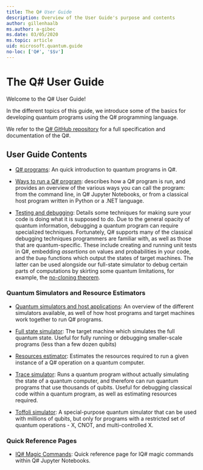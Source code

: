 ```yaml
---
title: The Q# User Guide
description: Overview of the User Guide's purpose and contents
author: gillenhaalb
ms.author: a-gibec
ms.date: 03/05/2020
ms.topic: article
uid: microsoft.quantum.guide
no-loc: ['Q#', '$$v']
---
```


# The Q# User Guide

Welcome to the Q# User Guide! 

In the different topics of this guide, we introduce some of the basics for developing quantum programs using the Q# programming language.

We refer to the [Q# GitHub repository](https://github.com/microsoft/qsharp-language/tree/main/Specifications/Language#q-language) for a full specification and documentation of the Q#. 

## User Guide Contents

- [Q# programs](xref:microsoft.quantum.guide.programs): An quick introduction to quantum programs in Q#. 

- [Ways to run a Q# program](xref:microsoft.quantum.guide.host-programs): describes how a Q# program is run, and provides an overview of the various ways you can call the program: from the command line, in Q# Jupyter Notebooks, or from a classical host program written in Python or a .NET language.

- [Testing and debugging](xref:microsoft.quantum.guide.testingdebugging): Details some techniques for making sure your code is doing what it is supposed to do. 
    Due to the general opacity of quantum information, debugging a quantum program can require specialized techniques. 
    Fortunately, Q# supports many of the classical debugging techniques programmers are familiar with, as well as those that are quantum-specific. These include creating and running unit tests in Q#, embedding *assertions* on values and probabilities in your code, and the `Dump` functions which output the states of target machines. 
    The latter can be used alongside our full-state simulator to debug certain parts of computations by skirting some quantum limitations, for example, the [no-cloning theorem](xref:microsoft.quantum.concepts.pauli).

### Quantum Simulators and Resource Estimators

- [Quantum simulators and host applications](xref:microsoft.quantum.machines): An overview of the different simulators available, as well of how host programs and target machines work together to run Q# programs.

- [Full state simulator](xref:microsoft.quantum.machines.full-state-simulator): The target machine which simulates the full quantum state. Useful for fully running or debugging smaller-scale programs (less than a few dozen qubits)

- [Resources estimator](xref:microsoft.quantum.machines.resources-estimator): Estimates the resources required to run a given instance of a Q# operation on a quantum computer.

- [Trace simulator](xref:microsoft.quantum.machines.qc-trace-simulator.intro): Runs a quantum program without actually simulating the state of a quantum computer, and therefore can run quantum programs that use thousands of qubits. Useful for debugging classical code within a quantum program, as well as estimating resources required.

- [Toffoli simulator](xref:microsoft.quantum.machines.toffoli-simulator): A special-purpose quantum simulator that can be used with millions of qubits, but only for programs with a restricted set of quantum operations - X, CNOT, and multi-controlled X.

### Quick Reference Pages

- [IQ# Magic Commands](xref:microsoft.quantum.guide.quickref.iqsharp): Quick reference page for IQ# magic commands within Q# Jupyter Notebooks.
